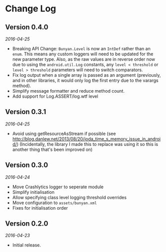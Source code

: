 Change Log
==========

## Version 0.4.0

_2016-04-25_

 *  Breaking API Change: `Bunyan.Level` is now an `IntDef` rather than an `enum`. This means any custom loggers will
    need to be updated for the new parameter type. Also, as the raw values are in reverse order now due to using the
    `android.util.Log` constants, any `level < threshold` or `level > threshold` parameters will need to switch
    comparators.
 *  Fix log output when a single array is passed as an argument (previously, and in other libraries, it would only log
    the first entry due to the varargs method).
 *  Simplify message formatter and reduce method count.
 *  Add support for Log.ASSERT/log.wtf level

## Version 0.3.1

_2016-04-25_

 *  Avoid using getResourceAsStream if possible (see http://blog.danlew.net/2013/08/20/joda_time_s_memory_issue_in_android/)
    (Incidentally, the library I made this to replace was using it so this is another thing that's been improved on)

## Version 0.3.0

_2016-04-24_

 *  Move Crashlytics logger to seperate module
 *  Simplify initialisation
 *  Allow specifying class level logging threshold overrides
 *  Move configuration to `assets/bunyan.xml`
 *  Fixes for initialisation order

## Version 0.2.0

_2016-04-23_

 *  Initial release.
